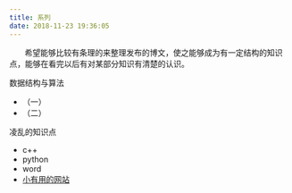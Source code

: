 ```yaml
---
title: 系列
date: 2018-11-23 19:36:05
---
```


&nbsp;&nbsp;&nbsp;&nbsp;&nbsp;&nbsp;&nbsp;希望能够比较有条理的来整理发布的博文，使之能够成为有一定结构的知识点，能够在看完以后有对某部分知识有清楚的认识。

数据结构与算法

- （一）
- （二）

凌乱的知识点

- c++
- python
- word
- [小有用的网站](https://bingke.github.io/2018/11/23/useful-website/)

